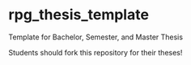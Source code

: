 rpg_thesis_template
===================

Template for Bachelor, Semester, and Master Thesis

Students should fork this repository for their theses!
